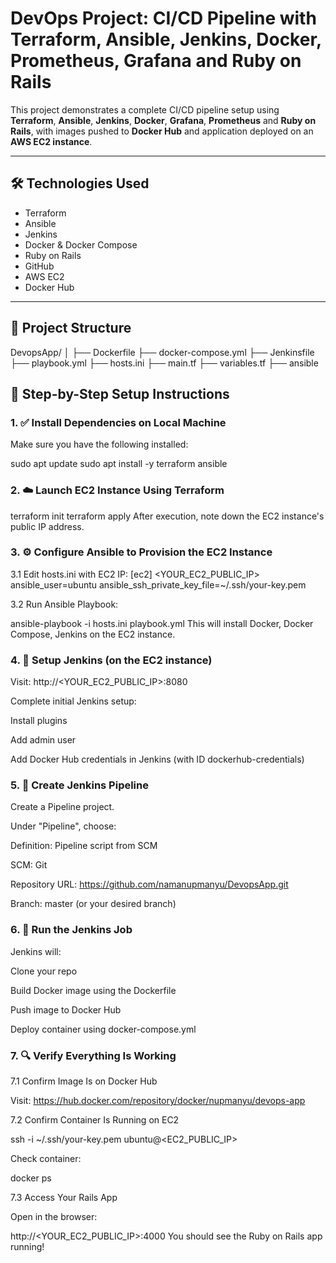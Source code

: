 
# DevOps Project: CI/CD Pipeline with Terraform, Ansible, Jenkins, Docker, Prometheus, Grafana and Ruby on Rails

This project demonstrates a complete CI/CD pipeline setup using **Terraform**, **Ansible**, **Jenkins**, **Docker**, **Grafana**, **Prometheus** and **Ruby on Rails**, with images pushed to **Docker Hub** and application deployed on an **AWS EC2 instance**.

---

## 🛠️ Technologies Used

- Terraform
- Ansible
- Jenkins
- Docker & Docker Compose
- Ruby on Rails
- GitHub
- AWS EC2
- Docker Hub

---

## 📁 Project Structure
DevopsApp/ │ ├── Dockerfile ├── docker-compose.yml ├── Jenkinsfile ├── playbook.yml ├── hosts.ini ├── main.tf ├── variables.tf ├── ansible


## 🚀 Step-by-Step Setup Instructions

### 1. ✅ Install Dependencies on Local Machine

Make sure you have the following installed:


sudo apt update
sudo apt install -y terraform ansible


### 2. ☁️ Launch EC2 Instance Using Terraform

terraform init
terraform apply
After execution, note down the EC2 instance's public IP address.

### 3. ⚙️ Configure Ansible to Provision the EC2 Instance

3.1 Edit hosts.ini with EC2 IP:
[ec2]
<YOUR_EC2_PUBLIC_IP> ansible_user=ubuntu ansible_ssh_private_key_file=~/.ssh/your-key.pem

3.2 Run Ansible Playbook:

ansible-playbook -i hosts.ini playbook.yml
This will install Docker, Docker Compose, Jenkins on the EC2 instance.

### 4. 🔧 Setup Jenkins (on the EC2 instance)
Visit: http://<YOUR_EC2_PUBLIC_IP>:8080

Complete initial Jenkins setup:

Install plugins

Add admin user

Add Docker Hub credentials in Jenkins (with ID dockerhub-credentials)

### 5. 🔁 Create Jenkins Pipeline

Create a Pipeline project.

Under "Pipeline", choose:

Definition: Pipeline script from SCM

SCM: Git

Repository URL: https://github.com/namanupmanyu/DevopsApp.git

Branch: master (or your desired branch)

### 6. 🧪 Run the Jenkins Job

Jenkins will:

Clone your repo

Build Docker image using the Dockerfile

Push image to Docker Hub

Deploy container using docker-compose.yml

### 7. 🔍 Verify Everything Is Working

7.1 Confirm Image Is on Docker Hub

Visit: https://hub.docker.com/repository/docker/nupmanyu/devops-app

7.2 Confirm Container Is Running on EC2

ssh -i ~/.ssh/your-key.pem ubuntu@<EC2_PUBLIC_IP>

Check container:

docker ps

7.3 Access Your Rails App

Open in the browser:

http://<YOUR_EC2_PUBLIC_IP>:4000
You should see the Ruby on Rails app running!
